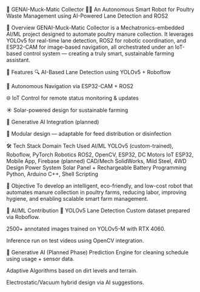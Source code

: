🌿 GENAI-Muck-Matic Collector 🚜💡
An Autonomous Smart Robot for Poultry Waste Management using AI-Powered Lane Detection and ROS2



📌 Overview
GENAI-Muck-Matic Collector is a Mechatronics-embedded AI/ML project designed to automate poultry manure collection. It leverages YOLOv5 for real-time lane detection, ROS2 for robotic coordination, and ESP32-CAM for image-based navigation, all orchestrated under an IoT-based control system — creating a truly smart, sustainable farming assistant.

🚀 Features
🔍 AI-Based Lane Detection using YOLOv5 + Roboflow

🤖 Autonomous Navigation via ESP32-CAM + ROS2

🌐 IoT Control for remote status monitoring & updates

☀️ Solar-powered design for sustainable farming

🧠 Generative AI Integration (planned)

🔄 Modular design — adaptable for feed distribution or disinfection

🛠️ Tech Stack
Domain	Tech Used
AI/ML	YOLOv5 (custom-trained), Roboflow, PyTorch
Robotics	ROS2, OpenCV, ESP32, DC Motors
IoT	ESP32, Mobile App, Firebase (planned)
CAD/Mech	SolidWorks, Mild Steel, 4WD Design
Power System	Solar Panel + Rechargeable Battery
Programming	Python, Arduino C++, Shell Scripting

🎯 Objective
To develop an intelligent, eco-friendly, and low-cost robot that automates manure collection in poultry farms, reducing labor, improving hygiene, and enabling scalable smart farm management.

🧠 AI/ML Contribution
🔹 YOLOv5 Lane Detection
Custom dataset prepared via Roboflow.

2500+ annotated images trained on YOLOv5-M with RTX 4060.

Inference run on test videos using OpenCV integration.

🔹 Generative AI (Planned Phase)
Prediction Engine for cleaning schedule using usage + sensor data.

Adaptive Algorithms based on dirt levels and terrain.

Electrostatic/Vacuum hybrid design via AI suggestions.

